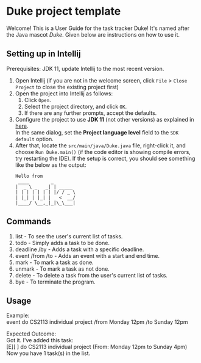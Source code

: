 # Duke project template
Welcome! This is a User Guide for the task tracker Duke!
It's named after the Java mascot _Duke_. Given below are instructions on how to use it.

## Setting up in Intellij

Prerequisites: JDK 11, update Intellij to the most recent version.

1. Open Intellij (if you are not in the welcome screen, click `File` > `Close Project` to close the existing project first)
1. Open the project into Intellij as follows:
   1. Click `Open`.
   1. Select the project directory, and click `OK`.
   1. If there are any further prompts, accept the defaults.
1. Configure the project to use **JDK 11** (not other versions) as explained in [here](https://www.jetbrains.com/help/idea/sdk.html#set-up-jdk).<br>
   In the same dialog, set the **Project language level** field to the `SDK default` option.
3. After that, locate the `src/main/java/Duke.java` file, right-click it, and choose `Run Duke.main()` (if the code editor is showing compile errors, try restarting the IDE). If the setup is correct, you should see something like the below as the output:
   ```
   Hello from
    ____        _        
   |  _ \ _   _| | _____ 
   | | | | | | | |/ / _ \
   | |_| | |_| |   <  __/
   |____/ \__,_|_|\_\___|
   ```

## Commands

1. list - To see the user's current list of tasks.
2. todo <task> - Simply adds a task to be done.
3. deadline <task> /by <deadline of task> - Adds a task with a specific deadline.
4. event <task> /from <start time of event> /to <end time of event> - Adds an event with a start and end time.
5. mark <task number> - To mark a task as done.
6. unmark <task number> - To mark a task as not done. 
7. delete <task number> - To delete a task from the user's current list of tasks.
8. bye - To terminate the program.

## Usage

Example:  
event do CS2113 individual project /from Monday 12pm /to Sunday 12pm

Expected Outcome:  
Got it. I've added this task:   
[E][ ] do CS2113 individual project (From: Monday 12pm to Sunday 4pm)  
Now you have 1 task(s) in the list. 

